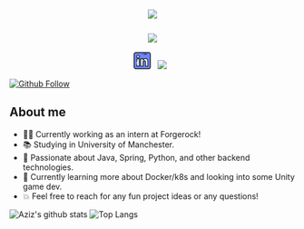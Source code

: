 <h1 align="center">
  <a href="https://git.io/typing-svg">
    <img src="https://readme-typing-svg.herokuapp.com/?lines=Hello,+There!+👋;This+is+Aziz+Serin....;Nice+to+meet+you!&center=true&size=30">
  </a>
</h1>

<div align='center'>
  <img src="https://pronoun.cyou/x/y?subject=He&object=Him&height=20">
  <p align='center'>
    <a href="https://www.linkedin.com/in/aziz-serin-bb667a205"><img height="30" src="https://raw.githubusercontent.com/8bithemant/8bithemant/master/linkedin.png?raw=true"></a>&nbsp;&nbsp;
    <a href="mailto:azizserin313@gmail.com"><img height="30" src="https://th.bing.com/th/id/OIP.9sT4UWsRfFiy6vPydv3_-QHaHO?pid=ImgDet&rs=1"></a>&nbsp;&nbsp;
  </p>
</div>

[![Github Follow](https://img.shields.io/github/followers/aziz-serin?label=Follow%20Me&style=social)](https://github.com/aziz-serin)

## About me

* 👨‍💻 Currently working as an intern at Forgerock!
* 📚 Studying in University of Manchester.
* 🚀 Passionate about Java, Spring, Python, and other backend technologies.
* 🐳 Currently learning more about Docker/k8s and looking into some Unity game dev.
* 💥 Feel free to reach for any fun project ideas or any questions!

![Aziz's github stats](https://github-readme-stats.vercel.app/api?username=aziz-serin&show_icons=true&hide_border=true&theme=dark)
![Top Langs](https://github-readme-stats.vercel.app/api/top-langs/?username=aziz-serin&layout=compact&theme=dark&hide_border=true)

